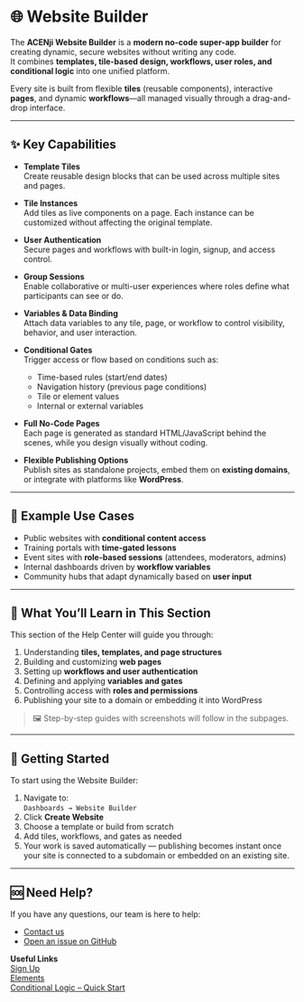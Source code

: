 # 🌐 Website Builder

The **ACENji Website Builder** is a **modern no-code super-app builder** for creating dynamic, secure websites without writing any code.  
It combines **templates, tile-based design, workflows, user roles, and conditional logic** into one unified platform.

Every site is built from flexible **tiles** (reusable components), interactive **pages**, and dynamic **workflows**—all managed visually through a drag-and-drop interface.

---

## ✨ Key Capabilities

- **Template Tiles**  
  Create reusable design blocks that can be used across multiple sites and pages.  

- **Tile Instances**  
  Add tiles as live components on a page. Each instance can be customized without affecting the original template.  

- **User Authentication**  
  Secure pages and workflows with built-in login, signup, and access control.  

- **Group Sessions**  
  Enable collaborative or multi-user experiences where roles define what participants can see or do.  

- **Variables & Data Binding**  
  Attach data variables to any tile, page, or workflow to control visibility, behavior, and user interaction.  

- **Conditional Gates**  
  Trigger access or flow based on conditions such as:  
  - Time-based rules (start/end dates)  
  - Navigation history (previous page conditions)  
  - Tile or element values  
  - Internal or external variables  

- **Full No-Code Pages**  
  Each page is generated as standard HTML/JavaScript behind the scenes, while you design visually without coding.  

- **Flexible Publishing Options**  
  Publish sites as standalone projects, embed them on **existing domains**, or integrate with platforms like **WordPress**.  

---

## 🧭 Example Use Cases

- Public websites with **conditional content access**  
- Training portals with **time-gated lessons**  
- Event sites with **role-based sessions** (attendees, moderators, admins)  
- Internal dashboards driven by **workflow variables**  
- Community hubs that adapt dynamically based on **user input**  

---

## 📂 What You’ll Learn in This Section

This section of the Help Center will guide you through:

1. Understanding **tiles, templates, and page structures**  
2. Building and customizing **web pages**  
3. Setting up **workflows and user authentication**  
4. Defining and applying **variables and gates**  
5. Controlling access with **roles and permissions**  
6. Publishing your site to a domain or embedding it into WordPress  

> 🖼️ Step-by-step guides with screenshots will follow in the subpages.

---

## 🚀 Getting Started

To start using the Website Builder:

1. Navigate to:  
   `Dashboards → Website Builder`
2. Click **Create Website**  
3. Choose a template or build from scratch  
4. Add tiles, workflows, and gates as needed  
5. Your work is saved automatically — publishing becomes instant once your site is connected to a subdomain or embedded on an existing site.  

---

## 🆘 Need Help?

If you have any questions, our team is here to help:  
- <a href="https://www.acenji.com/contact" target="_blank" rel="noopener">Contact us</a>  
- <a href="https://github.com/acenji/acenji-help/issues" target="_blank" rel="noopener">Open an issue on GitHub</a>  

**Useful Links**  
<span class="triangle"></span> [Sign Up](#/getting-started/signup/)  
<span class="triangle"></span> [Elements](#/elements/)  
<span class="triangle"></span> [Conditional Logic – Quick Start](#/conditional-logic/quick-start/)  

<div style="margin-top:30px;"></div>
